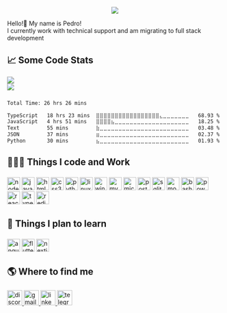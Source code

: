 <p align="center">
  <img src="https://capsule-render.vercel.app/api?type=waving&color=gradient&text=Welcome!&height=100&section=header"/>
</p>

<p align="left">Hello!👋 My name is Pedro! <br>I currently work with technical support and am migrating to full stack development</p>

###

<h2 align="left">📈  Some Code Stats</h2>

<img src="https://komarev.com/ghpvc/?username=pedrozun&style=for-the-badge&label=Visits"/>
<div>
<picture>
  <source
    srcset="https://github-readme-stats.vercel.app/api?username=pedrozun&show_icons=true&theme=dark"
    media="(prefers-color-scheme: dark)"
  />
  <img src="https://github-readme-stats.vercel.app/api?username=pedrozun&show_icons=true" />
</picture>
</div>

###

<!--START_SECTION:waka-->

```txt
Total Time: 26 hrs 26 mins

TypeScript   18 hrs 23 mins  ⣿⣿⣿⣿⣿⣿⣿⣿⣿⣿⣿⣿⣿⣿⣿⣿⣿⣄⣀⣀⣀⣀⣀⣀⣀   68.93 %
JavaScript   4 hrs 51 mins   ⣿⣿⣿⣿⣦⣀⣀⣀⣀⣀⣀⣀⣀⣀⣀⣀⣀⣀⣀⣀⣀⣀⣀⣀⣀   18.25 %
Text         55 mins         ⣷⣀⣀⣀⣀⣀⣀⣀⣀⣀⣀⣀⣀⣀⣀⣀⣀⣀⣀⣀⣀⣀⣀⣀⣀   03.48 %
JSON         37 mins         ⣶⣀⣀⣀⣀⣀⣀⣀⣀⣀⣀⣀⣀⣀⣀⣀⣀⣀⣀⣀⣀⣀⣀⣀⣀   02.37 %
Python       30 mins         ⣦⣀⣀⣀⣀⣀⣀⣀⣀⣀⣀⣀⣀⣀⣀⣀⣀⣀⣀⣀⣀⣀⣀⣀⣀   01.93 %
```

<!--END_SECTION:waka-->

###

<h2 align="left">👨🏻‍💻  Things I code and Work</h2>

###

<div align="left">
  <img src="https://img.shields.io/badge/Node.js-339933?logo=nodedotjs&logoColor=white&style=for-the-badge" height="30" alt="nodejs logo"  />
  <img src="https://img.shields.io/badge/JavaScript-F7DF1E?logo=javascript&logoColor=black&style=for-the-badge" height="30" alt="javascript logo"  />
  <img src="https://img.shields.io/badge/HTML5-E34F26?logo=html5&logoColor=white&style=for-the-badge" height="30" alt="html5 logo"  />
  <img src="https://img.shields.io/badge/CSS3-1572B6?logo=css3&logoColor=white&style=for-the-badge" height="30" alt="css3 logo"  />
  <img src="https://img.shields.io/badge/Python-3776AB?logo=python&logoColor=white&style=for-the-badge" height="30" alt="python logo"  />
  <img src="https://img.shields.io/badge/Linux-FCC624?logo=linux&logoColor=black&style=for-the-badge" height="30" alt="linux logo"  />
  <img src="https://img.shields.io/badge/Windows-0078D6?logo=windows&logoColor=white&style=for-the-badge" height="30" alt="windows8 logo"  />
  <img src="https://img.shields.io/badge/MySQL-4479A1?logo=mysql&logoColor=white&style=for-the-badge" height="30" alt="mysql logo"  />
  <img src="https://img.shields.io/badge/Microsoft SQL Server-CC2927?logo=microsoftsqlserver&logoColor=white&style=for-the-badge" height="30" alt="microsoftsqlserver logo"  />
  <img src="https://img.shields.io/badge/PostgreSQL-4169E1?logo=postgresql&logoColor=white&style=for-the-badge" height="30" alt="postgresql logo"  />
  <img src="https://img.shields.io/badge/SQLite-003B57?logo=sqlite&logoColor=white&style=for-the-badge" height="30" alt="sqlite logo"  />
  <img src="https://img.shields.io/badge/MongoDB-47A248?logo=mongodb&logoColor=white&style=for-the-badge" height="30" alt="mongodb logo"  />
  <img src="https://img.shields.io/badge/GNU Bash-4EAA25?logo=gnubash&logoColor=white&style=for-the-badge" height="30" alt="bash logo"  />
  <img src="https://img.shields.io/badge/PowerShell-5391FE?logo=powershell&logoColor=black&style=for-the-badge" height="30" alt="powershell logo"  />
  <img src="https://img.shields.io/badge/React-61DAFB?logo=react&logoColor=black&style=for-the-badge" height="30" alt="react logo"  />
  <img src="https://img.shields.io/badge/TypeScript-3178C6?logo=typescript&logoColor=white&style=for-the-badge" height="30" alt="typescript logo"  /> 
  <img src="https://img.shields.io/badge/Redis-DC382D?logo=redis&logoColor=white&style=for-the-badge" height="30" alt="redis logo" />
  
</div>

###

<h2 align="left">📖 Things I plan to learn</h2>

###

<div align="left">
  <img src="https://img.shields.io/badge/Angular-DD0031?logo=angular&logoColor=white&style=for-the-badge" height="30" alt="angularjs logo"  />
  <img src="https://img.shields.io/badge/Flutter-02569B?logo=flutter&logoColor=white&style=for-the-badge" height="30" alt="flutter logo"  />
  <img src="https://img.shields.io/badge/Next.js-000000?logo=nextdotjs&logoColor=white&style=for-the-badge" height="30" alt="nextjs logo"  />
</div>

###

<h2 align="left">🌎  Where to find me</h2>

###

<div align="left"><a href="https://discordapp.com/users/199640431934308353" target="_blank"><img src="https://img.shields.io/static/v1?message=Discord&logo=discord&label=&color=000000&logoColor=white&labelColor=&style=for-the-badge" height="35" alt="discord logo"  />
  </a>
  <a href="mailto:pedrozuner@gmail.com" target="_blank">
  <img src="https://img.shields.io/static/v1?message=Gmail&logo=gmail&label=&color=000000&logoColor=white&labelColor=&style=for-the-badge" height="35" alt="gmail logo"  />
  </a>
  <a href="https://www.linkedin.com/in/pedrocruzeiro/" target="_blank">
    <img src="https://img.shields.io/static/v1?message=LinkedIn&logo=linkedin&label=&color=000000&logoColor=white&labelColor=&style=for-the-badge" height="35" alt="linkedin logo"  />
  </a>
  <a href="https://t.me/zunerp" target="_blank">
    <img src="https://img.shields.io/static/v1?message=Telegram&logo=telegram&label=&color=000000&logoColor=white&labelColor=&style=for-the-badge" height="35" alt="telegram logo"  />
  </a>
</div>

###
